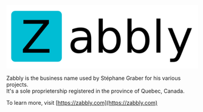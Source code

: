 ![logo](logo.png)

Zabbly is the business name used by Stéphane Graber for his various projects.  
It's a sole proprietership registered in the province of Quebec, Canada.

To learn more, visit [https://zabbly.com](https://zabbly.com)
